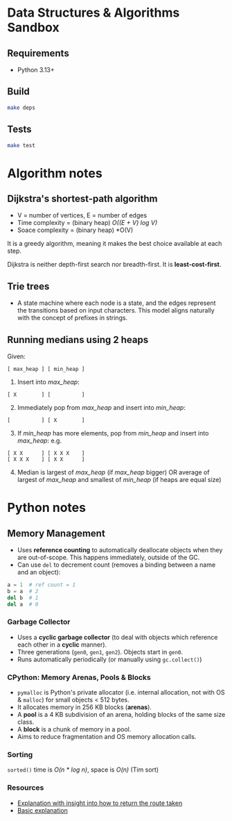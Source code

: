 # Data Structures & Algorithms Sandbox

## Requirements

* Python 3.13+

## Build

```sh
make deps
```

## Tests

```sh
make test
```

# Algorithm notes

## Dijkstra's shortest-path algorithm

* V = number of vertices, E = number of edges
* Time complexity = (binary heap) *O((E + V) log V)*
* Soace complexity = (binary heap) *O(V)

It is a greedy algorithm, meaning it makes the best choice available at each step.

Dijkstra is neither depth-first search nor breadth-first. It is **least-cost-first**.

## Trie trees

* A state machine where each node is a state, and the edges represent the transitions based on input characters. This model aligns naturally with the concept of prefixes in strings.

## Running medians using 2 heaps

Given:
```
[ max_heap ] [ min_heap ]
```

1. Insert into *max_heap*:
```
[ X        ] [          ]
```

2. Immediately pop from *max_heap* and insert into *min_heap*:
```
[          ] [ X        ]
```

3. If *min_heap* has more elements, pop from *min_heap* and insert into *max_heap*:
e.g.
```
[ X X      ] [ X X X    ]
[ X X X    ] [ X X      ]
```

4. Median is largest of *max_heap* (if *max_heap* bigger)
OR average of largest of *max_heap* and smallest of *min_heap* (if heaps are equal size)

# Python notes

## Memory Management

* Uses **reference counting** to automatically deallocate objects when they are out-of-scope. This happens immediately, outside of the GC.
* Can use `del` to decrement count (removes a binding between a name and an object):

```py
a = 1  # ref count = 1
b = a  # 2
del b  # 1
del a  # 0
```

### Garbage Collector

* Uses a **cyclic garbage collector** (to deal with objects which reference each other in a **cyclic** manner).
* Three generations (`gen0`, `gen1`, `gen2`). Objects start in `gen0`.
* Runs automatically periodically (or manually using `gc.collect()`)

### CPython: Memory Arenas, Pools & Blocks

* `pymalloc` is Python's private allocator (i.e. internal allocation, not with OS & `malloc`) for small objects < 512 bytes.
* It allocates memory in 256 KB blocks (**arenas**).
* A **pool** is a 4 KB subdivision of an arena, holding blocks of the same size class.
* A **block** is a chunk of memory in a pool.
* Aims to reduce fragmentation and OS memory allocation calls.

### Sorting

`sorted()` time is *O(n * log n)*, space is *O(n)* (Tim sort)




### Resources

* [Explanation with insight into how to return the route taken](https://www.youtube.com/watch?v=EFg3u_E6eHU)
* [Basic explanation](https://www.youtube.com/watch?v=gdmfOwyQlcI)
